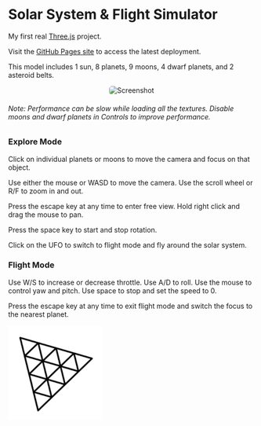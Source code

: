 # Solar System & Flight Simulator

My first real [Three.js](https://threejs.org/) project.

Visit the [GitHub Pages site](https://jarvisar.github.io/solar-system/) to access the latest deployment.

This model includes 1 sun, 8 planets, 9 moons, 4 dwarf planets, and 2 asteroid belts.

<p align="center">
  <img src="https://jarvisar.github.io/assets/img/portfolio/portfolio-11-3.png" alt="Screenshot" title"All Orbits" width="750" style="border-radius: 5px;">
</p>

###### Note: Performance can be slow while loading all the textures. Disable moons and dwarf planets in Controls to improve performance.

### Explore Mode

Click on individual planets or moons to move the camera and focus on that object.

Use either the mouse or WASD to move the camera. Use the scroll wheel or R/F to zoom in and out.

Press the escape key at any time to enter free view. Hold right click and drag the mouse to pan.

Press the space key to start and stop rotation.

Click on the UFO to switch to flight mode and fly around the solar system. 

### Flight Mode

Use W/S to increase or decrease throttle. Use A/D to roll. Use the mouse to control yaw and pitch. Use space to stop and set the speed to 0. 

Press the escape key at any time to exit flight mode and switch the focus to the nearest planet.

<p align="left">
  <img src="https://github.com/jarvisar/solar-system/blob/main/public/icon/android-chrome-192x192.png" alt="Three.js" title"Three.js">
</p>
